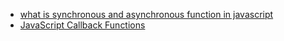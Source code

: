 * [what is synchronous and asynchronous function in javascript](https://www.outsystems.com/blog/posts/asynchronous-vs-synchronous-programming/)
* [JavaScript Callback Functions](https://www.freecodecamp.org/news/javascript-callback-functions-what-are-callbacks-in-js-and-how-to-use-them/)
